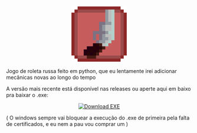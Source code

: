 <p align="center">
  <img src="imagens/icone.png" alt="Ícone do Projeto" width="150"/>
</p>

Jogo de roleta russa feito em python, que eu lentamente irei adicionar mecânicas novas ao longo do tempo

A versão mais recente está disponível nas releases ou aperte aqui em baixo pra baixar o .exe:

<p align="center">
  <a href="https://github.com/V1DAD/roleta-russa-/releases/latest/download/roleta-russa.exe">
    <img src="https://img.shields.io/badge/Download-.EXE-blue?style=for-the-badge&logo=windows" alt="Download EXE">
  </a>
</p>

( O windows sempre vai bloquear a execução do .exe de primeira pela falta de certificados, e eu nem a pau vou comprar um )


